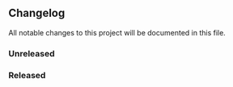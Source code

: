 Changelog
---------

All notable changes to this project will be documented in this file.

### Unreleased



### Released


